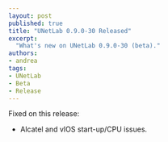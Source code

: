 ```yaml
---
layout: post
published: true
title: "UNetLab 0.9.0-30 Released"
excerpt:
  "What's new on UNetLab 0.9.0-30 (beta)."
authors:
- andrea
tags:
- UNetLab
- Beta
- Release
---
```

Fixed on this release:

* Alcatel and vIOS start-up/CPU issues.
